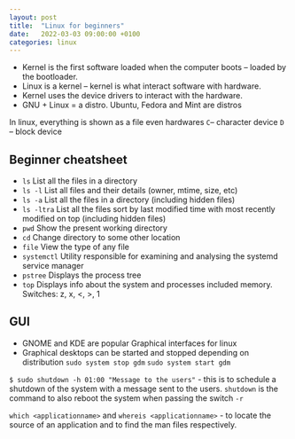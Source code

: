 ```yaml
---
layout: post
title:  "Linux for beginners"
date:   2022-03-03 09:00:00 +0100
categories: linux
---
```


* Kernel is the first software loaded when the computer boots – loaded by the bootloader. 
* Linux is a kernel – kernel is what interact software with hardware. 
* Kernel uses the device drivers to interact with the hardware. 
* GNU + Linux = a distro.  Ubuntu, Fedora and Mint are distros 

In linux, everything is shown as a file even hardwares 
`C`– character device 
`D` – block device 

## Beginner cheatsheet
* `ls`    List all the files in a directory
* `ls -l` List all files and their details (owner, mtime, size, etc)
* `ls -a` List all the files in a directory (including hidden files)
* `ls -ltra` List all the files sort by last modified time with most recently modified on top (including hidden files)
* `pwd` 	Show the present working directory
* `cd` 	    Change directory to some other location
* `file` 	View the type of any file
* `systemctl` Utility responsible for examining and analysing the systemd service manager
* `pstree` Displays the process tree
* `top` Displays info about the system and processes included memory. Switches: z, x, <, >, 1

## GUI
* GNOME and KDE are popular Graphical interfaces for linux
* Graphical desktops can be started and stopped depending on distribution
`sudo system stop gdm`
`sudo system start gdm`

`$ sudo shutdown -h 01:00 "Message to the users"` - this is to schedule a shutdown of the system with a message sent to the users.  `shutdown` is the command to also reboot the system when passing the switch `-r`

`which <applicationname>` and `whereis <applicationname>`  - to locate the source of an application and to find the man files respectively.